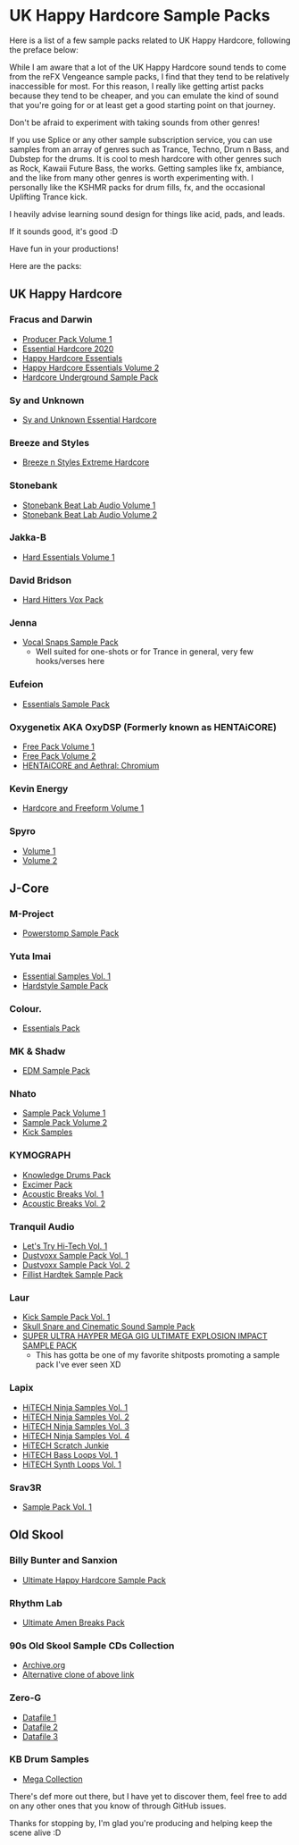 # UK Happy Hardcore Sample Packs

Here is a list of a few sample packs related to UK Happy Hardcore, following the preface below:

While I am aware that a lot of the UK Happy Hardcore sound tends to come from the reFX Vengeance sample packs, I find that they tend to be relatively inaccessible for most. For this reason, I really like getting artist packs because they tend to be cheaper, and you can emulate the kind of sound that you're going for or at least get a good starting point on that journey.

Don't be afraid to experiment with taking sounds from other genres!

If you use Splice or any other sample subscription service, you can use samples from an array of genres such as Trance, Techno, Drum n Bass, and Dubstep for the drums. It is cool to mesh hardcore with other genres such as Rock, Kawaii Future Bass, the works. Getting samples like fx, ambiance, and the like from many other genres is worth experimenting with. I personally like the KSHMR packs for drum fills, fx, and the occasional Uplifting Trance kick.

I heavily advise learning sound design for things like acid, pads, and leads.

If it sounds good, it's good :D

Have fun in your productions!

Here are the packs:

## UK Happy Hardcore

### Fracus and Darwin

- [Producer Pack Volume 1](https://musicblocks.co.uk/?product=producer-pack-vol-1)
- [Essential Hardcore 2020](https://musicblocks.co.uk/?product=music-blocks-presents-essential-hardcore-2020)
- [Happy Hardcore Essentials](https://musicblocks.co.uk/?product=mbm-happy-hardcore-essentials)
- [Happy Hardcore Essentials Volume 2](https://musicblocks.co.uk/?product=mbm-happy-hardcore-essentials-vol-2)
- [Hardcore Underground Sample Pack](https://www.dancemidisamples.com/product/hardcore-underground-sample-pack/)

### Sy and Unknown

- [Sy and Unknown Essential Hardcore](https://loopmasters.com/genres/74-Hard-Dance/products/825-Sy-and-Unknown-Essential-Hardcore)

### Breeze and Styles

- [Breeze n Styles Extreme Hardcore](https://www.loopmasters.com/genres/74-Hard-Dance/products/382-Breeze-And-Styles-Extreme-Hardcore)

### Stonebank

- [Stonebank Beat Lab Audio Volume 1](https://www.beatlabaudio.com/shop/genre/hardcore/stonebank-uk-hardcore/)
- [Stonebank Beat Lab Audio Volume 2](https://www.beatlabaudio.com/shop/genre/hardcore/stonebank-uk-hardcore-volume-2/)

### Jakka-B

- [Hard Essentials Volume 1](https://shoptly.com/i/bbxv)

### David Bridson

- [Hard Hitters Vox Pack](https://www.dancemidisamples.com/bridsons-hard-hitters-vocal-pack/)

### Jenna

- [Vocal Snaps Sample Pack](https://musicblocks.co.uk/?product=music-blocks-presents-vocal-snaps-vol-1-jenna)
  - Well suited for one-shots or for Trance in general, very few hooks/verses here

### Eufeion

- [Essentials Sample Pack](https://www.instagram.com/p/CDKeMofhVB2/?igshid=1tkzk4sc06mmg)

### Oxygenetix AKA OxyDSP (Formerly known as HENTAiCORE)

- [Free Pack Volume 1](https://soundcloud.com/oxygenetix/freepack)
- [Free Pack Volume 2](https://soundcloud.com/oxygenetix/free-hardcore-pack-vol-2)
- [HENTAiCORE and Aethral: Chromium](https://oxydsp.com/products/chromium)

### Kevin Energy

- [Hardcore and Freeform Volume 1](https://www.dancemidisamples.com/product/kevin-energy-hardcore-freeform-sample-pack-1/)

### Spyro

- [Volume 1](https://www.yesspyro.com/collections/all/products/spyro-sample-pack-vol-1-samples-only)
- [Volume 2](https://www.yesspyro.com/collections/frontpage/products/spyro-sample-pack-vol-2)

## J-Core

### M-Project

- [Powerstomp Sample Pack](https://shoptly.com/i/b38g)

### Yuta Imai

- [Essential Samples Vol. 1](https://tokyoharddance.gumroad.com/l/yutaimai2?layout=profile)
- [Hardstyle Sample Pack](https://tokyoharddance.gumroad.com/l/yutaimai1?layout=profile)

### Colour.

- [Essentials Pack](https://store.anagram-s.com/collections/artist-line/products/essentials)

### MK & Shadw

- [EDM Sample Pack](https://store.anagram-s.com/collections/artist-line/products/mk-shadw-edm-sample-pack)

### Nhato

- [Sample Pack Volume 1](https://store.anagram-s.com/collections/artist-line/products/nhato-sample-pack)
- [Sample Pack Volume 2](https://store.anagram-s.com/collections/artist-line/products/nhato-sample-pack-vol-2)
- [Kick Samples](https://store.anagram-s.com/products/nhato-kick-samples)

### KYMOGRAPH

- [Knowledge Drums Pack](https://kymograph.gumroad.com/l/KNLG4?layout=profile)
- [Excimer Pack](https://kymograph.gumroad.com/l/EXCMR?layout=profile)
- [Acoustic Breaks Vol. 1](https://kymograph.gumroad.com/l/KMABL?layout=profile)
- [Acoustic Breaks Vol. 2](https://kymograph.gumroad.com/l/ABL2?layout=profile)

### Tranquil Audio

- [Let's Try Hi-Tech Vol. 1](https://t-audio.booth.pm/items/3399344)
- [Dustvoxx Sample Pack Vol. 1](https://t-audio.booth.pm/items/446047)
- [Dustvoxx Sample Pack Vol. 2](https://t-audio.booth.pm/items/839332)
- [Fillist Hardtek Sample Pack](https://t-audio.booth.pm/items/1343147)

### Laur

- [Kick Sample Pack Vol. 1](https://laur1200as.booth.pm/items/3426306)
- [Skull Snare and Cinematic Sound Sample Pack](https://laur1200as.booth.pm/items/533518)
- [SUPER ULTRA HAYPER MEGA GIG ULTIMATE EXPLOSION IMPACT SAMPLE PACK](https://twitter.com/LAUR1200/status/1625477179634229248)
  - This has gotta be one of my favorite shitposts promoting a sample pack I've ever seen XD

### Lapix

- [HiTECH Ninja Samples Vol. 1](https://lapix.booth.pm/items/890648)
- [HiTECH Ninja Samples Vol. 2](https://lapix.booth.pm/items/890680)
- [HiTECH Ninja Samples Vol. 3](https://lapix.booth.pm/items/960331)
- [HiTECH Ninja Samples Vol. 4](https://lapix.booth.pm/items/1920121)
- [HiTECH Scratch Junkie](https://lapix.booth.pm/items/2110985)
- [HiTECH Bass Loops Vol. 1](https://lapix.booth.pm/items/2729161)
- [HiTECH Synth Loops Vol. 1](https://lapix.booth.pm/items/3017577)

### Srav3R

- [Sample Pack Vol. 1](https://srav3r.booth.pm/items/896343)

## Old Skool

### Billy Bunter and Sanxion

- [Ultimate Happy Hardcore Sample Pack](https://musicmondays.databeats.com/download/mmsamp002)

### Rhythm Lab

- [Ultimate Amen Breaks Pack](https://rhythm-lab.com/the-ultimate-amen-breaks-pack/)

### 90s Old Skool Sample CDs Collection

- [Archive.org](https://archive.org/details/old-school-sample-cds-collection-01)
- [Alternative clone of above link](https://www.reddit.com/r/opendirectories/comments/oy37wy/i_mirrored_the_internet_archive_90s_sample_cd/)

### Zero-G

- [Datafile 1](https://www.reddit.com/r/Drumkits/comments/djs5xr/zero_g_datafile_1_cut_sorted_categorized/)
- [Datafile 2](https://www.reddit.com/r/Drumkits/comments/dm5sig/zero_g_datafile_2_cut_sorted_categorized/)
- [Datafile 3](https://www.reddit.com/r/Drumkits/comments/ekmw21/zero_g_datafile_3_cut_sorted_organized/)

### KB Drum Samples

- [Mega Collection](https://samples.kb6.de/downloads.php)

There's def more out there, but I have yet to discover them, feel free to add on any other ones that you know of through GitHub issues.

Thanks for stopping by, I'm glad you're producing and helping keep the scene alive :D
